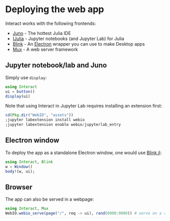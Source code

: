# Deploying the web app

Interact works with the following frontends:

- [Juno](http://junolab.org) - The hottest Julia IDE
- [IJulia](https://github.com/JuliaLang/IJulia.jl) - Jupyter notebooks (and Jupyter Lab) for Julia
- [Blink](https://github.com/JunoLab/Blink.jl) - An [Electron](http://electron.atom.io/) wrapper you can use to make Desktop apps
- [Mux](https://github.com/JuliaWeb/Mux.jl) - A web server framework

## Jupyter notebook/lab and Juno

Simply use `display`:

```julia
using Interact
ui = button()
display(ui)
```

Note that using Interact in Jupyter Lab requires installing an extension first:

```julia
cd(Pkg.dir("WebIO", "assets"))
;jupyter labextension install webio
;jupyter labextension enable webio/jupyterlab_entry
```

## Electron window

To deploy the app as a standalone Electron window, one would use [Blink.jl](https://github.com/JunoLab/Blink.jl):

```julia
using Interact, Blink
w = Window()
body!(w, ui);
```

## Browser

The app can also be served in a webpage:

```julia
using Interact, Mux
WebIO.webio_serve(page("/", req -> ui), rand(8000:9000)) # serve on a random port
```
